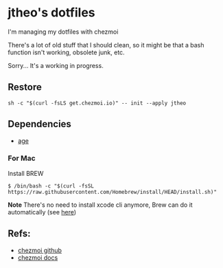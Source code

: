 # jtheo's dotfiles

I'm managing my dotfiles with chezmoi

There's a lot of old stuff that I should clean, so it might be that a bash function isn't working, obsolete junk, etc.

Sorry... It's a working in progress.

## Restore

```
sh -c "$(curl -fsLS get.chezmoi.io)" -- init --apply jtheo

```

## Dependencies
- [age](https://github.com/FiloSottile/age)


### For Mac
Install BREW
```
$ /bin/bash -c "$(curl -fsSL https://raw.githubusercontent.com/Homebrew/install/HEAD/install.sh)"
```

**Note** There's no need to install xcode cli anymore, Brew can do it automatically (see [here](https://www.freecodecamp.org/news/install-xcode-command-line-tools/))



## Refs:
- [chezmoi github](https://github.com/twpayne/chezmoi)
- [chezmoi docs](https://www.chezmoi.io)



